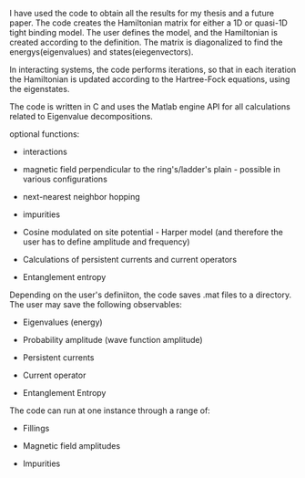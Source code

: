 I have used the code to obtain all the results for my thesis and a future paper. The code creates the Hamiltonian matrix for either a 1D or quasi-1D tight binding model. The user defines the model, and the Hamiltonian is created according to the definition. The matrix is diagonalized to find the energys(eigenvalues) and states(eiegenvectors).

In interacting systems, the code performs iterations, so that in each iteration the Hamiltonian is updated according to the Hartree-Fock equations, using the eigenstates.

The code is written in C and uses the Matlab engine API for all calculations related to Eigenvalue decompositions.

optional functions:

- interactions

- magnetic field perpendicular to the ring's/ladder's plain - possible in various configurations

- next-nearest neighbor hopping

- impurities

- Cosine modulated on site potential - Harper model (and therefore the user has to define amplitude and frequency)

- Calculations of persistent currents and current operators

- Entanglement entropy

Depending on the user's definiiton, the code saves .mat files to a directory. The user may save the following observables:

- Eigenvalues (energy)

- Probability amplitude (wave function amplitude)

- Persistent currents

- Current operator

- Entanglement Entropy

The code can run at one instance through a range of:

- Fillings

- Magnetic field amplitudes

- Impurities
